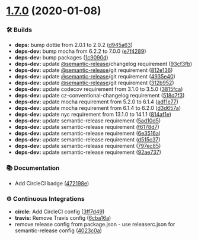 # [1.7.0](https://github.com/wmfs/rbac/compare/v1.6.5...v1.7.0) (2020-01-08)


### 🛠 Builds

* **deps:** bump dottie from 2.0.1 to 2.0.2 ([d945a63](https://github.com/wmfs/rbac/commit/d945a639e17d08d48953bb5a278d63467dc95221))
* **deps-dev:** bump mocha from 6.2.2 to 7.0.0 ([e7f4289](https://github.com/wmfs/rbac/commit/e7f4289ec0e876377b67f3d2123b2676a12a8b0c))
* **deps-dev:** bump packages ([1c9090d](https://github.com/wmfs/rbac/commit/1c9090d3a9587c8741db6def61fccd7c39f60b91))
* **deps-dev:** update [@semantic-release](https://github.com/semantic-release)/changelog requirement ([93cf3fb](https://github.com/wmfs/rbac/commit/93cf3fbbd717758b71dc0551f28e86755754052d))
* **deps-dev:** update [@semantic-release](https://github.com/semantic-release)/git requirement ([812e136](https://github.com/wmfs/rbac/commit/812e1365c2d7ad7df0a7c03019dadaa6fe61490e))
* **deps-dev:** update [@semantic-release](https://github.com/semantic-release)/git requirement ([4935e40](https://github.com/wmfs/rbac/commit/4935e4029ecb66211f50be5fb11935829d63819f))
* **deps-dev:** update [@semantic-release](https://github.com/semantic-release)/git requirement ([312b952](https://github.com/wmfs/rbac/commit/312b952d16cb77724507be988b4c73dc170cc698))
* **deps-dev:** update codecov requirement from 3.1.0 to 3.5.0 ([3815fca](https://github.com/wmfs/rbac/commit/3815fca97959c78031b8360ec2e475c073b6dd77))
* **deps-dev:** update cz-conventional-changelog requirement ([518d7f3](https://github.com/wmfs/rbac/commit/518d7f340e0ba35978a2e58ff37c42924ebf46b2))
* **deps-dev:** update mocha requirement from 5.2.0 to 6.1.4 ([adf1e77](https://github.com/wmfs/rbac/commit/adf1e77e33f20e4354aef3165547a706393c82c9))
* **deps-dev:** update mocha requirement from 6.1.4 to 6.2.0 ([d3d657a](https://github.com/wmfs/rbac/commit/d3d657a45f9fddedabc56950c0f2fbbbebf0f05c))
* **deps-dev:** update nyc requirement from 13.1.0 to 14.1.1 ([814af1e](https://github.com/wmfs/rbac/commit/814af1e2c41390042930643593c8c0fe6d0d0392))
* **deps-dev:** update semantic-release requirement ([5ad10d5](https://github.com/wmfs/rbac/commit/5ad10d5eb984a4aa832160404769500bff1171b4))
* **deps-dev:** update semantic-release requirement ([f6178d7](https://github.com/wmfs/rbac/commit/f6178d7d5284a65f34fea2be452319616139c8c3))
* **deps-dev:** update semantic-release requirement ([6e3516a](https://github.com/wmfs/rbac/commit/6e3516aa7b18aa6b6afe2502ad821f643420c338))
* **deps-dev:** update semantic-release requirement ([d515c37](https://github.com/wmfs/rbac/commit/d515c37453e43a50baaa36a14087d153c68a7487))
* **deps-dev:** update semantic-release requirement ([797ec85](https://github.com/wmfs/rbac/commit/797ec85b91f1fd0afbe3c0e1e23edbb0f910c601))
* **deps-dev:** update semantic-release requirement ([92ae737](https://github.com/wmfs/rbac/commit/92ae737c25ec1d3ad53b28f548501a76d7c10f9e))


### 📚 Documentation

* Add CircleCI badge ([472198e](https://github.com/wmfs/rbac/commit/472198e641a77a61f927cfa5bca5e20753d1f823))


### ⚙️ Continuous Integrations

* **circle:** Add CircleCI config ([3ff7d49](https://github.com/wmfs/rbac/commit/3ff7d49c1eb176cb0089a73f533f00fddc3029bc))
* **travis:** Remove Travis config ([6cba16a](https://github.com/wmfs/rbac/commit/6cba16ab585732681e842602d79c8a43e29c9f43))
* remove release config from package.json - use releaserc.json for semantic-release config ([4023c0a](https://github.com/wmfs/rbac/commit/4023c0a98dbeb50a85d5ca560da8f80b9c048f62))
